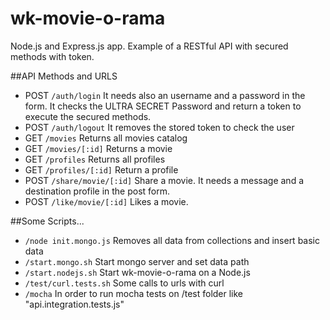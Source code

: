 # wk-movie-o-rama

Node.js and Express.js app. Example of a RESTful API with secured methods with token.

##API Methods and URLS

* POST `/auth/login`
It needs also an username and a password in the form. It checks the ULTRA SECRET Password and return a token to execute the secured methods.
* POST `/auth/logout` It removes the stored token to check the user
* GET `/movies` Returns all movies catalog
* GET `/movies/[:id]` Returns a movie
* GET `/profiles` Returns all profiles
* GET `/profiles/[:id]` Return a profile
* POST `/share/movie/[:id]` Share a movie. It needs a message and a destination profile in the post form.
* POST `/like/movie/[:id]` Likes a movie.

##Some Scripts...

* `/node init.mongo.js`
Removes all data from collections and insert basic data
*  `/start.mongo.sh`
Start mongo server and set data path
*  `/start.nodejs.sh`
Start wk-movie-o-rama on a Node.js
* `/test/curl.tests.sh`
Some calls to urls with curl
* `/mocha`
In order to run mocha tests on /test folder like "api.integration.tests.js"
